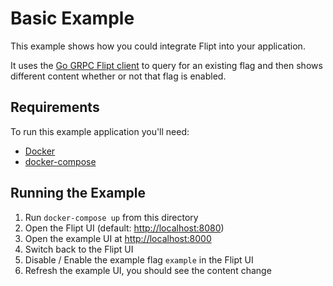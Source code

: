 # Basic Example

This example shows how you could integrate Flipt into your application.

It uses the [Go GRPC Flipt client](https://github.com/flipt-io/flipt-grpc-go) to query for an existing flag and then shows different content whether or not that flag is enabled.

## Requirements

To run this example application you'll need:

* [Docker](https://docs.docker.com/install/)
* [docker-compose](https://docs.docker.com/compose/install/)

## Running the Example

1. Run `docker-compose up` from this directory
1. Open the Flipt UI (default: [http://localhost:8080](http://localhost:8080))
1. Open the example UI at [http://localhost:8000](http://localhost:8000)
1. Switch back to the Flipt UI
1. Disable / Enable the example flag `example` in the Flipt UI
1. Refresh the example UI, you should see the content change
